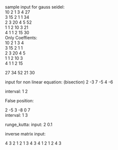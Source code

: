 sample input for gauss seidel:<br>
10 2 1 3 4 27<br>
3 15 2 1 1 34<br>
2 3 20 4 5 52<br>
1 1 2 10 3 21<br>
4 1 1 2 15 30<br>
Only Coeffients:<br>
10 2 1 3 4 <br>
3 15 2 1 1 <br>
2 3 20 4 5 <br>
1 1 2 10 3 <br>
4 1 1 2 15 <br>

27 34 52 21 30

input for non linear equation:
(bisection)
2 -3 7 -5 4 -6<br>

interval: 1 2

False position:

2 -5 3 -8 0 7<br>
interval: 1 3

runge_kutta:
input: 2 0.1

inverse matrix input:

4 3 2 1
2 1 3 4
3 4 1 2
1 2 4 3
